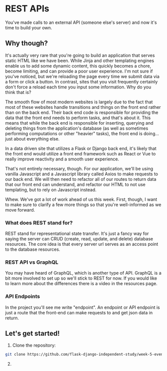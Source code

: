 # REST APIs

You've made calls to an external API (someone else's server) and now it's time to build your own.

## Why though?

It's actually very rare that you're going to build an application that serves static HTML like we have been. While Jinja and other templating engines enable us to add some dynamic content, this quickly becomes a chore, become limiting, and can provide a poor user experience. I'm not sure if you've noticed, but we're reloading the page every time we submit data via a form or click a button. In contrast, sites that you visit frequently certainly don't force a reload each time you input some information. Why do you think that is?

The smooth flow of most modern websites is largely due to the fact that most of these websites handle transitions and things on the front end rather than on the back end. Their back end code is responsible for providing the data that the front end needs to perform tasks, and that's about it. This means that while the back end is responsible for inserting, querying and deleting things from the application's database (as well as sometimes performing computations or other "heavier" tasks), the front end is doing... just about everything else.

In a data driven site that utilizes a Flask or Django back end, it's likely that the front end would utilize a front end framework such as React or Vue to really improve reactivity and a smooth user experience.

That's not entirely necessary, though. For our application, we'll be using vanilla Javascript and a Javascript library called Axios to make requests to our back end. We will then need to refactor all of our routes to return data that our front end can understand, and refactor our HTML to not use templating, but to rely on Javascript instead.

Whew. We've got a lot of work ahead of us this week. First, though, I want to make sure to clarify a few more things so that you're well-informed as we move forward.

### What does REST stand for?

REST stand for representational state transfer. It's just a fancy way for saying the server can CRUD (create, read, update, and delete) database resources. The core idea is that every server url serves as an access point to the database resources.

### REST API vs GraphQL

You may have heard of GraphQL, which is another type of API. GraphQL is a bit more involved to set up so we'll stick to REST for now. If you would like to learn more about the differences there is a video in the resources page.

### API Endpoints

In the project you'll see me write "endpoint". An endpoint or API endpoint is just a route that the front-end can make requests to and get json data in return.

## Let's get started!

1. Clone the repository:

```zsh
git clone https://github.com/flask-django-independent-study/week-5-events-app
```

2. 
